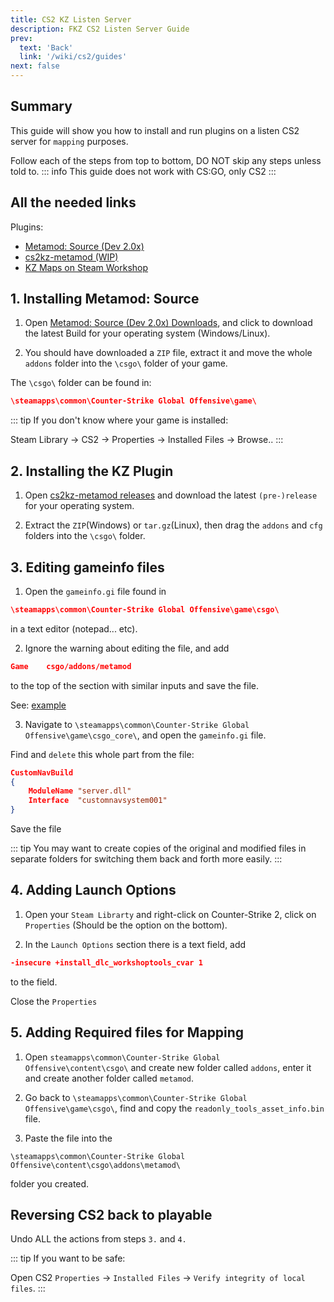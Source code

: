```yaml
---
title: CS2 KZ Listen Server
description: FKZ CS2 Listen Server Guide 
prev: 
  text: 'Back'
  link: '/wiki/cs2/guides'
next: false
---
```


## Summary

This guide will show you how to install and run plugins on a listen CS2 server for `mapping` purposes.

Follow each of the steps from top to bottom, DO NOT skip any steps unless told to.
::: info
This guide does not work with CS:GO, only CS2
:::

## All the needed links

Plugins:

- [Metamod: Source (Dev 2.0x)](https://www.sourcemm.net/downloads.php/?branch=master)
- [cs2kz-metamod (WIP)](https://github.com/KZGlobalTeam/cs2kz-metamod)
- [KZ Maps on Steam Workshop](https://steamcommunity.com/workshop/browse/?appid=730&searchtext=kz_)

## 1. Installing Metamod: Source

1. Open [Metamod: Source (Dev 2.0x) Downloads](https://www.sourcemm.net/downloads.php/?branch=master), and click to download the latest Build for your operating system (Windows/Linux).

2. You should have downloaded a `ZIP` file, extract it and move the whole `addons` folder into the `\csgo\` folder of your game.

The `\csgo\` folder can be found in:

```json
\steamapps\common\Counter-Strike Global Offensive\game\
```

::: tip
If you don't know where your game is installed:

Steam Library -> CS2 -> Properties -> Installed Files -> Browse..
:::

## 2. Installing the KZ Plugin

1. Open [cs2kz-metamod releases](https://github.com/KZGlobalTeam/cs2kz-metamod/releases) and download the latest `(pre-)release` for your operating system.

2. Extract the `ZIP`(Windows) or `tar.gz`(Linux), then drag the `addons` and `cfg` folders into the `\csgo\` folder.

## 3. Editing gameinfo files

1. Open the `gameinfo.gi` file found in

```json
\steamapps\common\Counter-Strike Global Offensive\game\csgo\
```

 in a text editor (notepad... etc).

2. Ignore the warning about editing the file, and add

```json
Game    csgo/addons/metamod
```

to the top of the section with similar inputs and save the file.

See: [example](/images/gameinfo.png)

3. Navigate to `\steamapps\common\Counter-Strike Global Offensive\game\csgo_core\`, and open the `gameinfo.gi` file.

Find and `delete` this whole part from the file:

```json
CustomNavBuild
{
    ModuleName "server.dll"
    Interface  "customnavsystem001"
}
```

Save the file

::: tip
You may want to create copies of the original and modified files in separate folders for switching them back and forth more easily.
:::

## 4. Adding Launch Options

1. Open your `Steam Librarty` and right-click on Counter-Strike 2, click on `Properties` (Should be the option on the bottom).

2. In the `Launch Options` section there is a text field, add

```json
-insecure +install_dlc_workshoptools_cvar 1
```

to the field.

Close the `Properties`

## 5. Adding Required files for Mapping

1. Open `steamapps\common\Counter-Strike Global Offensive\content\csgo\` and create new folder called `addons`, enter it and create another folder called `metamod`.

2. Go back to `\steamapps\common\Counter-Strike Global Offensive\game\csgo\`, find and copy the `readonly_tools_asset_info.bin` file.

3. Paste the file into the

`\steamapps\common\Counter-Strike Global Offensive\content\csgo\addons\metamod\`

 folder you created.

## Reversing CS2 back to playable

Undo ALL the actions from steps `3.` and `4.`

::: tip
If you want to be safe:

Open CS2 `Properties` -> `Installed Files` -> `Verify integrity of local files`.
:::
